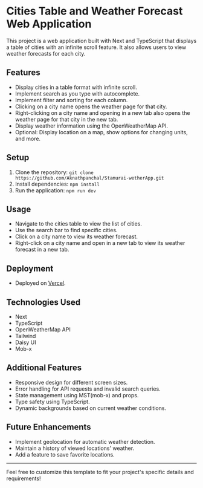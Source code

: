 

# Cities Table and Weather Forecast Web Application

This project is a web application built with Next and TypeScript that displays a table of cities with an infinite scroll feature. It also allows users to view weather forecasts for each city.

## Features
- Display cities in a table format with infinite scroll.
- Implement search as you type with autocomplete.
- Implement filter and sorting for each column.
- Clicking on a city name opens the weather page for that city.
- Right-clicking on a city name and opening in a new tab also opens the weather page for that city in the new tab.
- Display weather information using the OpenWeatherMap API.
- Optional: Display location on a map, show options for changing units, and more.

## Setup
1. Clone the repository: `git clone https://github.com/Aknathpanchal/Stamurai-wetherApp.git`
2. Install dependencies: `npm install`
3. Run the application: `npm run dev`

## Usage
- Navigate to the cities table to view the list of cities.
- Use the search bar to find specific cities.
- Click on a city name to view its weather forecast.
- Right-click on a city name and open in a new tab to view its weather forecast in a new tab.

## Deployment
- Deployed on [Vercel](https://stamurai-wether-app.vercel.app/).

## Technologies Used
- Next
- TypeScript
- OpenWeatherMap API
- Tailwind
- Daisy UI
- Mob-x

## Additional Features
- Responsive design for different screen sizes.
- Error handling for API requests and invalid search queries.
- State management using MST(mob-x) and props.
- Type safety using TypeScript.
- Dynamic backgrounds based on current weather conditions.

## Future Enhancements
- Implement geolocation for automatic weather detection.
- Maintain a history of viewed locations' weather.
- Add a feature to save favorite locations.

---

Feel free to customize this template to fit your project's specific details and requirements!

